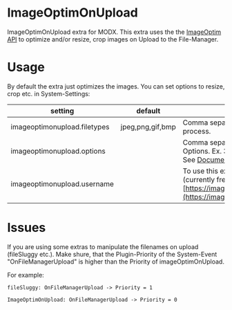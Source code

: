 # ImageOptimOnUpload
ImageOptimOnUpload extra for MODX. This extra uses the the [ImageOptim API](https://imageoptim.com/api) to optimize and/or resize, crop images on Upload to the File-Manager.


# Usage
By default the extra just optimizes the images. You can set options to resize, crop etc. in System-Settings:

| setting | default | description |
| --- | --- | --- |
| imageoptimonupload.filetypes | jpeg,png,gif,bmp | Comma separatet list of filetypes to process. |
| imageoptimonupload.options |  | Comma separatet list of ImageOptim Options. Ex. 3000 or 100x100,crop. See [Documentation](https://imageoptim.com/api/post#options) |
| imageoptimonupload.username |  | To use this extra, you need to get a (currently free) api username from [https://imageoptim.com/api/username](https://imageoptim.com/api/username) |


# Issues
If you are using some extras to manipulate the filenames on upload (fileSluggy etc.). Make shure, that the Plugin-Priority of the System-Event "OnFileManagerUpload" is higher than the Priority of imageOptimOnUpload.

For example:

```
fileSluggy: OnFileManagerUpload -> Priority = 1

ImageOptimOnUpload: OnFileManagerUpload -> Priority = 0
```
